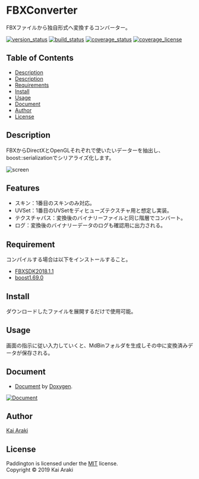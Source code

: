 FBXConverter
====================

FBXファイルから独自形式へ変換するコンバーター。

[![version_status][url_shields_version]](#)
[![build_status][url_shields_build]](#)
[![coverage_status][url_shields_coverage]](#)
[![coverage_license][url_shields_license]](#)

Table of Contents
--------------------
* [Description](#Description)
* [Description](#Description)
* [Requirements](#Requirement)
* [Install](#Install)
* [Usage](#Usage)
* [Document](#Document)
* [Author](#Author)
* [License](#License)

Description
--------------------
FBXからDirectXとOpenGLそれぞれで使いたいデーターを抽出し、boost::serializationでシリアライズ化します。

![screen][url_screen_image]

Features
--------------------
* スキン：1番目のスキンのみ対応。
* UVSet：1番目のUVSetをディヒューズテクスチャ用と想定し実装。
* テクスチャパス：変換後のバイナリーファイルと同じ階層でコンバート。
* ログ：変換後のバイナリーデータのログも確認用に出力される。

Requirement
--------------------
コンパイルする場合は以下をインストールすること。
* [FBXSDK2018.1.1][url_fbx_sdk]
* [boost1.69.0][url_boost]

Install
--------------------
ダウンロードしたファイルを展開するだけで使用可能。

Usage
--------------------
画面の指示に従い入力していくと、MdBinフォルダを生成しその中に変換済みデータが保存される。

Document
--------------------
* [Document][url_document] by [Doxygen][url_doxygen].

[![Document][url_document_image]][url_document]

Author
--------------------
[Kai Araki][url_author]

License
--------------------
Paddington is licensed under the [MIT][url_mit] license.  
Copyright &copy; 2019 Kai Araki


[url_shields_version]: https://img.shields.io/badge/version-v1.0-blue.svg
[url_shields_build]: https://img.shields.io/badge/build-passing-brightgreen.svg
[url_shields_coverage]: https://img.shields.io/badge/coverage-passing-brightgreen.svg
[url_shields_license]: https://img.shields.io/badge/license-MIT-blue.svg
[url_screen_image]: https://coron4444.github.io/FbxConverter/resource/image.png
[url_fbx_sdk]: https://www.autodesk.com/developer-network/platform-technologies/fbx-sdk-archives
[url_boost]: https://www.boost.org/users/history/version_1_69_0.html
[url_document]: https://coron4444.github.io/FbxConverter/Document/html/index.html
[url_doxygen]: http://www.doxygen.jp/
[url_document_image]:https://coron4444.github.io/FbxConverter/resource/document.png
[url_author]: https://github.com/Coron4444
[url_mit]: https://opensource.org/licenses/mit-license.php